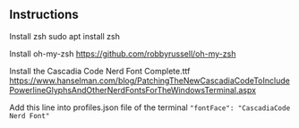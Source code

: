 Instructions
------------

Install zsh
sudo apt install zsh

Install oh-my-zsh
https://github.com/robbyrussell/oh-my-zsh

Install the Cascadia Code Nerd Font Complete.ttf
https://www.hanselman.com/blog/PatchingTheNewCascadiaCodeToIncludePowerlineGlyphsAndOtherNerdFontsForTheWindowsTerminal.aspx

Add this line into profiles.json file of the terminal
```"fontFace": "CascadiaCode Nerd Font"```
